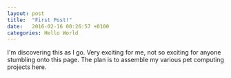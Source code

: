 ```yaml
---
layout: post
title:  "First Post!"
date:   2016-02-16 00:26:57 +0100
categories: Hello World
---
```

I'm discovering this as I go. Very exciting for me, not so exciting for anyone stumbling onto this page.
The plan is to assemble my various pet computing projects here.